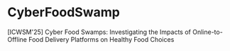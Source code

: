# CyberFoodSwamp
[ICWSM'25] Cyber Food Swamps: Investigating the Impacts of Online-to-Offline Food Delivery Platforms on Healthy Food Choices
